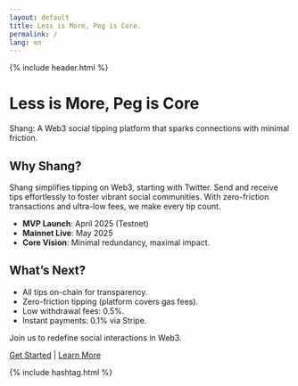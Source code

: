 ```yaml
---
layout: default
title: Less is More, Peg is Core.
permalink: /
lang: en
---
```

{% include header.html %}



# Less is More, Peg is Core

Shang: A Web3 social tipping platform that sparks connections with minimal friction.

## Why Shang?

Shang simplifies tipping on Web3, starting with Twitter. Send and receive tips effortlessly to foster vibrant social communities. With zero-friction transactions and ultra-low fees, we make every tip count.

- **MVP Launch**: April 2025 (Testnet)
- **Mainnet Live**: May 2025
- **Core Vision**: Minimal redundancy, maximal impact.

## What’s Next?

- All tips on-chain for transparency.
- Zero-friction tipping (platform covers gas fees).
- Low withdrawal fees: 0.5%.
- Instant payments: 0.1% via Stripe.

Join us to redefine social interactions in Web3.

[Get Started](#) | [Learn More](/shang.tips/about/)

{% include hashtag.html %}